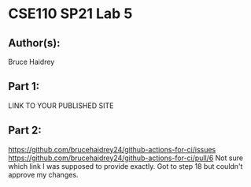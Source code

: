 # CSE110 SP21 Lab 5

## Author(s):
Bruce Haidrey

## Part 1:

LINK TO YOUR PUBLISHED SITE

## Part 2:

https://github.com/brucehaidrey24/github-actions-for-ci/issues
https://github.com/brucehaidrey24/github-actions-for-ci/pull/6
Not sure which link I was supposed to provide exactly. Got to step 18 but couldn't approve my changes.
